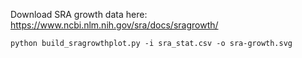 
Download SRA growth data here: https://www.ncbi.nlm.nih.gov/sra/docs/sragrowth/

```
python build_sragrowthplot.py -i sra_stat.csv -o sra-growth.svg
```
